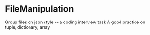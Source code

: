 # FileManipulation
Group files on json style -- a coding interview task
A good practice on tuple, dictionary, array
